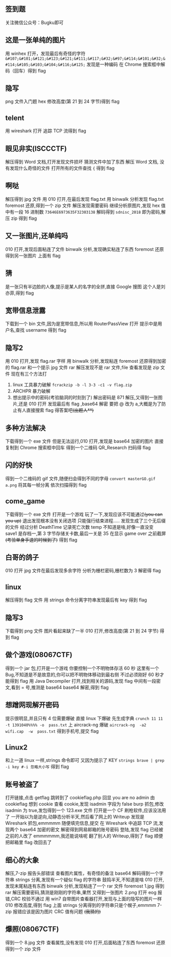 ## 签到题
关注微信公众号：Bugku即可
## 这是一张单纯的图片
用 winhex 打开，发现最后有奇怪的字符
`&#107;&#101;&#121;&#123;&#121;&#111;&#117;&#32;&#97;&#114;&#101;&#32;&#114;&#105;&#103;&#104;&#116;&#125;`
发现是一种编码
在 Chrome 搜索框中解码（回车）得到 flag
## 隐写
png 文件入门题
hex 修改高度(第 21 到 24 字节)得到 flag
## telent
用 wireshark 打开
追踪 TCP 流得到 flag
## 眼见非实(ISCCCTF)
解压得到 Word 文档,打开发现文件损坏
猜测文件中加了东西
解压 Word 文档, 没有发现什么奇怪的文件
打开所有的文件查找 `{` 得到 flag
## 啊哒
解压得到 jpg 文件
用 010 打开,在最后发现 flag.txt
用 binwalk 分析发现 flag.txt
foremost 还原,得到一个 zip 文件
解压发现需要密码
继续分析原图片,发现 hex 值中有一段 16 进制数 `73646E6973635F32303138` 解码得到 `sdnisc_2018` 
即为密码,解压 zip 得到 flag
## 又一张图片,还单纯吗
010 打开,发现后面粘连了文件
binwalk 分析,发现确实粘连了东西
foremost 还原得到另一张图片
上面有 flag
## 猜
是一张只有半边脸的人像,提示是某人的名字的全拼,直接 Google 搜图
这个人是刘亦菲,得到 flag
## 宽带信息泄露
下载到一个 bin 文件,因为是宽带信息,所以用 RouterPassView 打开
提示中是用户名,查找 username 得到 flag 
## 隐写2
用 010 打开,发现 flag.rar 字样
用 binwalk 分析,发现粘连
foremost 还原得到加密的 flag.rar 和一个提示 jpg 文件
rar 解压发现不是 rar 文件,file 查看发现是 zip 文件
现在有三个方法打

1. linux 工具暴力破解  `fcrackzip -b -l 3-3 -c1 -v flag.zip` 
2. ARCHPR 暴力破解
3. 想出提示中的密码(考验脑洞的时刻到了)
解出密码是 871
解压,又得到一张图片,还是 010 打开
发现最后有 flag ,base64 解密
要把 @ 改为 a,大概是为了防止有人直接搜索 flag 得答案吧~~(出题人**)~~
## 多种方法解决
下载得到一个 exe 文件
但是无法运行,010 打开,发现是 base64 加密的图片
直接复制到 Chrome 搜索框中回车
得到一个二维码
QR_Research 扫码得 flag
## 闪的好快
得到一个二维码的 gif 文件,随便扫会得到不同的字母
`convert masterGO.gif a.png` 将其每一帧分离
依次扫描得到 flag 
## come_game
下载得到一个 exe 文件
打开是一个游戏
玩了一下,发现应该不可能通过~~(you can you up)~~
退出发现根本没有关闭选项
只能强行结束进程.....
发现生成了三个无后缀的文件
经过分析 
DeathTime 记录死亡次数
temp 不知道是啥,好像一直没变
save1 是存档一,第 3 字节存储关卡数,最后一关是 35 
 在显示 game over 之前截屏~~(考验单身手速的时候到了)~~
 得到 flag
## 白哥的鸽子
010 打开 jpg 文件在最后发现多余字符
分析为栅栏密码,栅栏数为 3
解密得 flag
## linux
解压得到 flag 文件
用 strings 命令分离字符串发现最后有 key
得到 flag
## 隐写3
下载得到 png 文件
图片看起来缺了一半
010 打开,修改高度(第 21 到 24 字节)
得到 flag
## 做个游戏(08067CTF)
得到一个 jar 包,打开是一个游戏
你要控制一个不明物体存活 60 秒
这里有一个 Bug,不知道是不是故意的,你可以把不明物体移动到最右侧
不过必须刚好 60 秒才能得到 flag
用 Java Decompiler 打开,找到相关的源码,发现 flag
中间有一段密文,看到 = 号,推测是 base64 
base64 解密,得到 flag
## 想蹭网现解开密码
提示很明显,并且只有 4 位需要爆破
直接 linux 下爆破
先生成字典
`crunch 11 11 -t 1391040%%%% -o  pass.txt`
上 aircrack-ng 爆破
`aircrack-ng  -a2  wifi.cap  -w  pass.txt`
得到手机号,提交 flag
## Linux2
和上一道 linux 一样,strings 命令即可
又因为提示了 KEY
`strings brave | grep -i key #-i 忽略大小写`
得到 flag
## 账号被盗了
打开链接,点击 getflag 跳转到了 cookieflag.php 回显 you are no admin
由 cookieflag 想到 cookie
查看 cookie,发现 isadmin 字段为 false 
burp 抓包,修改 isadmin 为 true,发包得到一个 123.exe 文件
打开是一个 CF 刷枪软件,应该没法用了
一开始以为是逆向,动静态分析半天,然后看了网上的 Writeup
发现是 Wireshark 抓包,emmmmm
随便填完信息,提交
在 Wireshark 中追踪 TCP 流,发现两个 base64 加密的密文
解密得到网易邮箱的账号密码
登陆,发现 flag 已经被之前的人改了
emmmmmm,我还能说啥呢
翻了别人的 Writeup,得到了 flag
顺便把邮箱里 flag 改回去了
## 细心的大象
解压,7-zip 报告头部错误
查看图片属性，有奇怪的备注
base64 解码得到一个字符串
strings 分离,发现有一个疑似 flag 的字符串
鼓捣半天,不知道是啥
010 打开,发现末尾粘连有东西
binwalk 分析,发现粘连了一个 rar 文件
foremost 1.jpg 得到 rar 
解压需要密码,猜测是刚刚的字符串,果然
又得到一张图片 2.png
打开 eog 报错,CRC 校验不通过
用 win7 自带图片查看器打开,发现与上面的隐写的图片一样
010 修改高度,得到 flag
上面 strings 分离得到的字符串只是个幌子,emmmm
7-zip 报错应该是因为图片 CRC 值有问题 ~~(我猜的)~~
## 爆照(08067CTF)
得到一个 8.jpg 文件
查看属性,没有发现
010 打开,后面粘连了东西
foremost 还原得到一个 zip 文件
<!--stackedit_data:
eyJoaXN0b3J5IjpbLTE4NjM5NzQ1NjMsLTIwMDk2MTU2NTcsOT
kwODE1NzEwLC0xMzEzOTc5NDE0LDk3NjM2MDIsODMyOTkyNDcz
LC0zMTI3ODY4MzAsLTE1NzUxMjYwMDUsMTE4MTA3ODIwOCwyMD
Q0MjM2ODYyLC0xOTgyNDQ1ODAzLDM4OTQyODE1MCwyMDU0NTk5
MjE1LDg1MzM2Mjk1MCwxNDY2MjMxMDUyLDE5NTc0NzQ5NjUsLT
E2NTQ4MjAxMDcsLTg0NzI0OTkyMCwtMTY5MDg5OTU0MiwxNzE2
NDI4OTY3XX0=
-->